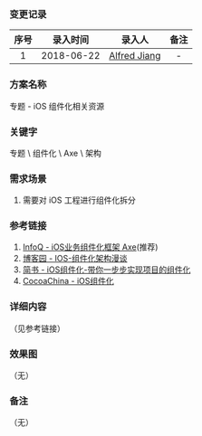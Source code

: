 ### 变更记录

| 序号 | 录入时间 | 录入人 | 备注 |
|:--------:|:--------:|:--------:|:--------:|
| 1 | 2018-06-22 | [Alfred Jiang](https://github.com/viktyz) | - |

### 方案名称

专题 - iOS 组件化相关资源

### 关键字

专题 \ 组件化 \ Axe \ 架构

### 需求场景

1. 需要对 iOS 工程进行组件化拆分

### 参考链接

1. [InfoQ - iOS业务组件化框架 Axe](http://www.infoq.com/cn/articles/ios-business-component-framework-axe)(推荐)
2. [博客园 - IOS-组件化架构漫谈](https://www.cnblogs.com/oc-bowen/p/5885476.html)
3. [简书 - iOS组件化-带你一步步实现项目的组件化](https://blog.csdn.net/u014205965/article/details/78025799)
4. [CocoaChina - iOS组件化](http://www.cocoachina.com/ios/20180312/22536.html)

### 详细内容
（见参考链接）

### 效果图
（无）

### 备注
（无）
